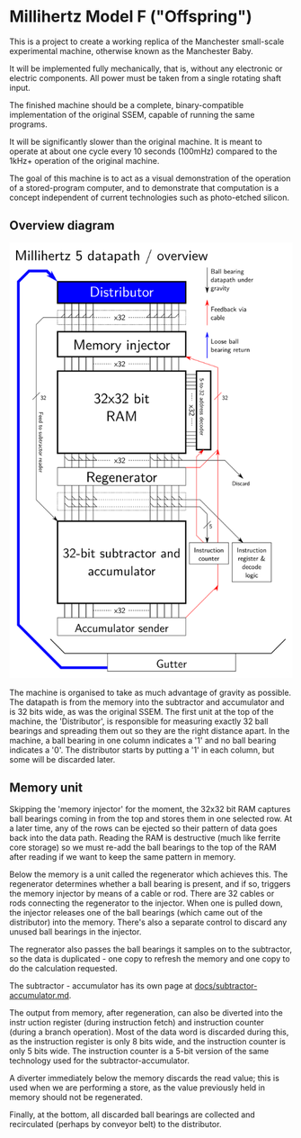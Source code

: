 # Millihertz Model F ("Offspring")

This is a project to create a working replica of the Manchester small-scale experimental machine, otherwise known as the Manchester Baby.

It will be implemented fully mechanically, that is, without any electronic or electric components. All power must be taken from a single rotating shaft input.

The finished machine should be a complete, binary-compatible implementation of the original SSEM, capable of running the same programs.

It will be significantly slower than the original machine. It is meant to operate at about one cycle every 10 seconds (100mHz) compared to the 1kHz+ operation of the original machine.

The goal of this machine is to act as a visual demonstration of the operation of a stored-program computer, and to demonstrate that computation is a concept independent of current technologies such as photo-etched silicon.

## Overview diagram

![Overview diagram](millihertz5.png)

The machine is organised to take as much advantage of gravity as possible. The datapath is from the memory into the subtractor and accumulator and is 32 bits wide, as was the original SSEM. The first unit at the top of the machine, the 'Distributor', is responsible for measuring exactly 32 ball bearings and spreading them out so they are the right distance apart. In the machine, a ball bearing in one column indicates a '1' and no ball bearing indicates a '0'. The distributor starts by putting a '1' in each column, but some will be discarded later.

## Memory unit
Skipping the 'memory injector' for the moment, the 32x32 bit RAM captures ball bearings coming in from the top and stores them in one selected row. At a later time, any of the rows can be ejected so their pattern of data goes back into the data path. Reading the RAM is destructive (much like ferrite core storage) so we must re-add the ball bearings to the top of the RAM after reading if we want to keep the same pattern in memory.

Below the memory is a unit called the regenerator which achieves this. The regenerator determines whether a ball bearing is present, and if so, triggers the memory injector by means of a cable or rod. There are 32 cables or rods connecting the regenerator to the injector. When one is pulled down, the injector releases one of the ball bearings (which came out of the distributor) into the memory. There's also a separate control to discard any unused ball bearings in the injector.

The regnerator also passes the ball bearings it samples on to the subtractor, so the data is duplicated - one copy to refresh the memory and one copy to do the calculation requested.

The subtractor - accumulator has its own page at [docs/subtractor-accumulator.md](docs/subtractor-accumulator.md).

The output from memory, after regeneration, can also be diverted into the instr
uction register (during instruction fetch) and instruction counter (during a branch operation). Most of the data word is discarded during this, as the instruction register is only 8 bits wide, and the instruction counter is only 5 bits wide. The instruction counter is a 5-bit version of the same technology used for the subtractor-accumulator.

A diverter immediately below the memory discards the read value; this is used when we are performing a store, as the value previously held in memory should not be regenerated.

Finally, at the bottom, all discarded ball bearings are collected and recirculated (perhaps by conveyor belt) to the distributor.
